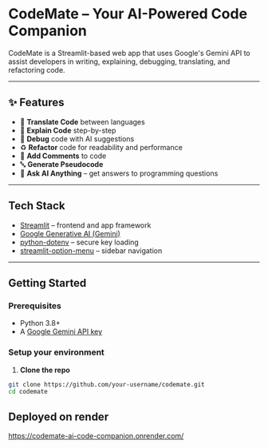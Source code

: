 # CodeMate – Your AI-Powered Code Companion

CodeMate is a Streamlit-based web app that uses Google's Gemini API to assist developers in writing, explaining, debugging, translating, and refactoring code.

---

## ✨ Features

- 🔁 **Translate Code** between languages
- 📖 **Explain Code** step-by-step
- 🐞 **Debug** code with AI suggestions
- ♻️ **Refactor** code for readability and performance
- 💬 **Add Comments** to code
- 🔤 **Generate Pseudocode**
- 🤖 **Ask AI Anything** – get answers to programming questions

---

## Tech Stack

- [Streamlit](https://streamlit.io/) – frontend and app framework
- [Google Generative AI (Gemini)](https://ai.google.dev/)
- [python-dotenv](https://pypi.org/project/python-dotenv/) – secure key loading
- [streamlit-option-menu](https://pypi.org/project/streamlit-option-menu/) – sidebar navigation

---

## Getting Started

### Prerequisites

- Python 3.8+
- A [Google Gemini API key](https://makersuite.google.com/app/apikey)

### Setup your environment

1. **Clone the repo**

```bash
git clone https://github.com/your-username/codemate.git
cd codemate
```

## Deployed on render

https://codemate-ai-code-companion.onrender.com/

